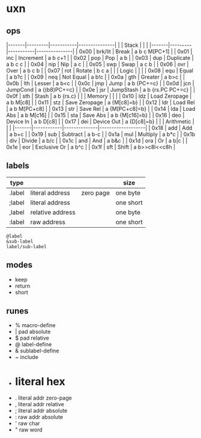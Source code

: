 # uxn

## ops

|-------|---------|-----------|---------------|
|       | Stack   |           |               |
|-------|---------|-----------|---------------|
| 0x00  | brk/lit | Break     | a b c M[PC+1] |
| 0x01  | inc     | Increment | a b c+1       |
| 0x02  | pop     | Pop       | a b           |
| 0x03  | dup     | Duplicate | a b c c       |
| 0x04  | nip     | Nip       | a c           |
| 0x05  | swp     | Swap      | a c b         |
| 0x06  | ovr     | Over      | a b c b       |
| 0x07  | rot     | Rotate    | b c a         |
|       | Logic   |           |                   |
| 0x08  | equ     | Equal     | a b?c             |
| 0x09  | neq     | Not Equal | a b!c             |
| 0x0a  | gth     | Greater   | a b\>c            |
| 0x0b  | lth     | Lesser    | a b\<c            |
| 0x0c  | jmp     | Jump      | a b {PC+=c}       |
| 0x0d  | jcn     | JumpCond  | a {(b8)PC+=c}     |
| 0x0e  | jsr     | JumpStash | a b {rs.PC PC+=c} |
| 0x0f  | sth     | Stash     | a b {rs.c}        |
|       | Memory |               |                |
| 0x10  | ldz    | Load Zeropage | a b M[c8]      |
| 0x11  | stz    | Save Zeropage | a {M[c8]=b}    |
| 0x12  | ldr    | Load Rel      | a b M[PC+c8]   |
| 0x13  | str    | Save Rel      | a {M[PC+c8]=b} |
| 0x14  | lda    | Load Abs      | a b M[c16]     |
| 0x15  | sta    | Save Abs      | a b {M[c16]=b} |
| 0x16  | deo    | Device In     | a b D[c8]      |
| 0x17  | dei    | Device Out    | a {D[c8]=b}    |
|       | Arithmetic |              |                   |
|-------|------------|--------------|-------------------|
| 0x18  | add        | Add          | a b+c             |
| 0x19  | sub        | Subtract     | a b-c             |
| 0x1a  | mul        | Multiply     | a b\*c            |
| 0x1b  | div        | Divide       | a b/c             |
| 0x1c  | and        | And          | a b&c             |
| 0x1d  | ora        | Or           | a b\|c            |
| 0x1e  | eor        | Exclusive Or | a b^c             |
| 0x1f  | sft        | Shift        | a b\>\>c8l\<\<c8h |

## labels

|type  |                |         |size     |
|------|----------------|---------|---------|
|.label|literal address |zero page|one byte |
|;label|literal address |         |one short|
|,label|relative address|         |one byte |
|:label|raw address     |         |one short|

    @label
    &sub-label
    label/sub-label

## modes

- keep
- return
- short

## runes

- % macro-define
- | pad absolute
- $ pad relative
- @ label-define
- & sublabel-define
- ~ include
- # literal hex
- . literal addr zero-page
- , literal addr relative
- ; literal addr absolute
- : raw addr absolute
- ' raw char
- " raw word


